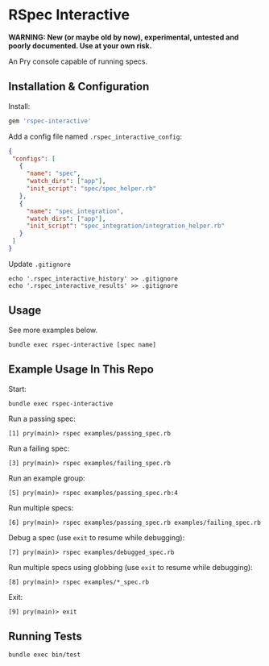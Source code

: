# RSpec Interactive

**WARNING: New (or maybe old by now), experimental, untested and poorly documented. Use at your own risk.**

An Pry console capable of running specs.

## Installation & Configuration

Install:

```ruby
gem 'rspec-interactive'
```

Add a config file named `.rspec_interactive_config`:

```json
{
 "configs": [
   {
     "name": "spec",
     "watch_dirs": ["app"],
     "init_script": "spec/spec_helper.rb"
   },
   {
     "name": "spec_integration",
     "watch_dirs": ["app"],
     "init_script": "spec_integration/integration_helper.rb"
   }
 ]
}
```

Update `.gitignore`

```shell
echo '.rspec_interactive_history' >> .gitignore
echo '.rspec_interactive_results' >> .gitignore
```

## Usage

See more examples below.

```shell
bundle exec rspec-interactive [spec name]
```

## Example Usage In This Repo

Start:

```shell
bundle exec rspec-interactive
```

Run a passing spec:

```shell
[1] pry(main)> rspec examples/passing_spec.rb
```

Run a failing spec:

```shell
[3] pry(main)> rspec examples/failing_spec.rb
```

Run an example group:

```shell
[5] pry(main)> rspec examples/passing_spec.rb:4
```

Run multiple specs:

```shell
[6] pry(main)> rspec examples/passing_spec.rb examples/failing_spec.rb
```

Debug a spec (use `exit` to resume while debugging):

```shell
[7] pry(main)> rspec examples/debugged_spec.rb
```

Run multiple specs using globbing (use `exit` to resume while debugging):

```shell
[8] pry(main)> rspec examples/*_spec.rb
```

Exit:

```shell
[9] pry(main)> exit
```

## Running Tests

```shell
bundle exec bin/test
```
